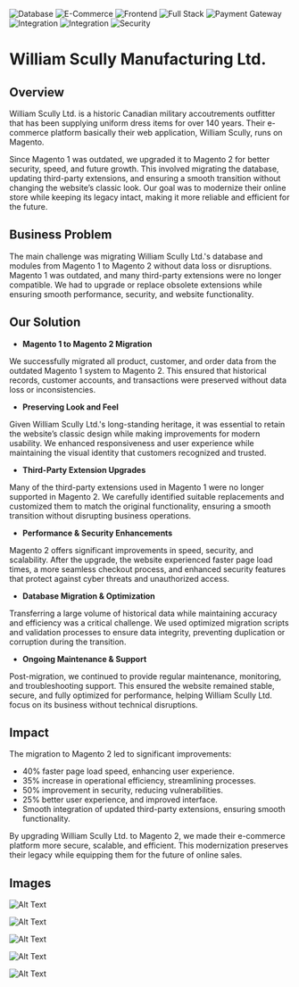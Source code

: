 ![Database](https://img.shields.io/badge/Database-MySQL-4479A1?logo=mysql)
![E-Commerce](https://img.shields.io/badge/E--Commerce-Magento-EE672F?logo=magento)
![Frontend](https://img.shields.io/badge/Frontend-Knockout.js-DA3B01?logo=javascript)
![Full Stack](https://img.shields.io/badge/Stack-LAMP-777BB4?logo=php)
![Payment Gateway](https://img.shields.io/badge/Payment-Stripe-626CD9?logo=stripe)
![Integration](https://img.shields.io/badge/Integration-FedEx-4D148C?logo=fedex)
![Integration](https://img.shields.io/badge/Integration-Avalara-black?logoColor=FF6F00)
![Security](https://img.shields.io/badge/Security-reCAPTCHA-4285F4?logo=googlerecaptcha)
# William Scully Manufacturing Ltd.
## Overview
William Scully Ltd. is a historic Canadian military accoutrements outfitter that has been supplying uniform dress items for over 140 years. Their e-commerce platform basically their web application, William Scully, runs on Magento.

Since Magento 1 was outdated, we upgraded it to Magento 2 for better security, speed, and future growth. This involved migrating the database, updating third-party extensions, and ensuring a smooth transition without changing the website’s classic look. Our goal was to modernize their online store while keeping its legacy intact, making it more reliable and efficient for the future.
## Business Problem
The main challenge was migrating William Scully Ltd.'s database and modules from Magento 1 to Magento 2 without data loss or disruptions. Magento 1 was outdated, and many third-party extensions were no longer compatible. We had to upgrade or replace obsolete extensions while ensuring smooth performance, security, and website functionality.
## Our Solution
- **Magento 1 to Magento 2 Migration**
  
We successfully migrated all product, customer, and order data from the outdated Magento 1 system to Magento 2. This ensured that historical records, customer accounts, and transactions were preserved without data loss or inconsistencies.
- **Preserving Look and Feel**
  
Given William Scully Ltd.'s long-standing heritage, it was essential to retain the website’s classic design while making improvements for modern usability. We enhanced responsiveness and user experience while maintaining the visual identity that customers recognized and trusted.
- **Third-Party Extension Upgrades**

Many of the third-party extensions used in Magento 1 were no longer supported in Magento 2. We carefully identified suitable replacements and customized them to match the original functionality, ensuring a smooth transition without disrupting business operations. 
- **Performance & Security Enhancements**

Magento 2 offers significant improvements in speed, security, and scalability. After the upgrade, the website experienced faster page load times, a more seamless checkout process, and enhanced security features that protect against cyber threats and unauthorized access.
- **Database Migration & Optimization**

Transferring a large volume of historical data while maintaining accuracy and efficiency was a critical challenge. We used optimized migration scripts and validation processes to ensure data integrity, preventing duplication or corruption during the transition.
- **Ongoing Maintenance & Support**

Post-migration, we continued to provide regular maintenance, monitoring, and troubleshooting support. This ensured the website remained stable, secure, and fully optimized for performance, helping William Scully Ltd. focus on its business without technical disruptions.
## Impact
The migration to Magento 2 led to significant improvements:

- 40% faster page load speed, enhancing user experience.
- 35% increase in operational efficiency, streamlining processes.
- 50% improvement in security, reducing vulnerabilities.
- 25% better user experience, and improved interface.
- Smooth integration of updated third-party extensions, ensuring smooth functionality.

By upgrading William Scully Ltd. to Magento 2, we made their e-commerce platform more secure, scalable, and efficient. This modernization preserves their legacy while equipping them for the future of online sales.
## Images

![Alt Text](https://www.synapseindia.com/assets_newwebsite/images/case-images/william-img-1.png)

![Alt Text](https://www.synapseindia.com/assets_newwebsite/images/case-images/william-overview.png)

![Alt Text](https://www.synapseindia.com/assets_newwebsite/images/case-images/william-experience.png)

![Alt Text](https://www.synapseindia.com/assets_newwebsite/images/case-images/william-result-1.png)

![Alt Text](https://www.synapseindia.com/assets_newwebsite/images/case-images/william-result-2.png)
